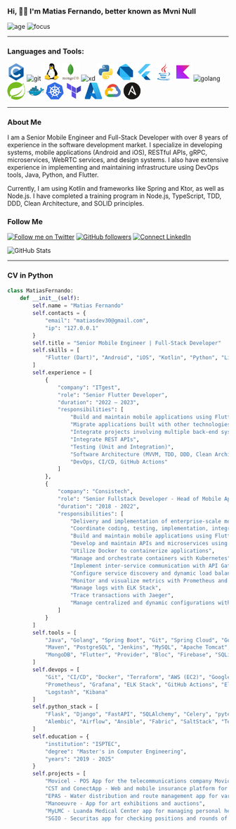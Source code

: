 ### Hi, 🏂🏾 I'm Matias Fernando, better known as Mvni Null

![age](https://img.shields.io/badge/age-24-red)
![focus](https://img.shields.io/badge/focus-IA-brightgreen)

---

### Languages and Tools:

<p align="left">
  <img src="https://raw.githubusercontent.com/devicons/devicon/master/icons/c/c-original.svg" alt="c" width="40" height="40"/> 
  <img src="https://git-scm.com/images/logos/downloads/Git-Icon-1788C.png" alt="git" width="40" height="40"/>
  <img src="https://raw.githubusercontent.com/devicons/devicon/master/icons/linux/linux-original.svg" alt="linux" width="40" height="40"/>
  <img src="https://raw.githubusercontent.com/devicons/devicon/master/icons/mongodb/mongodb-original-wordmark.svg" alt="mongodb" width="40" height="40"/>
  <img src="https://cdn.worldvectorlogo.com/logos/adobe-xd.svg" alt="xd" width="40" height="40"/>
  <img src="https://raw.githubusercontent.com/devicons/devicon/master/icons/python/python-original.svg" alt="python" width="40" height="40"/>
  <img src="https://raw.githubusercontent.com/github/explore/80688e429a7d4ef2fca1e82350fe8e3517d3494d/topics/dart/dart.png" alt="dart" width="40" height="40"/>
  <img src="https://raw.githubusercontent.com/github/explore/80688e429a7d4ef2fca1e82350fe8e3517d3494d/topics/flutter/flutter.png" alt="flutter" width="40" height="40"/>
  <img src="https://raw.githubusercontent.com/devicons/devicon/master/icons/java/java-original.svg" alt="java" width="40" height="40"/>
  <img src="https://raw.githubusercontent.com/devicons/devicon/master/icons/kotlin/kotlin-original.svg" alt="kotlin" width="40" height="40"/>
  <img src="https://raw.githubusercontent.com/devicons/devicon/master/icons/golang/golang-original.svg" alt="golang" width="40" height="40"/>
  <img src="https://raw.githubusercontent.com/devicons/devicon/master/icons/spring/spring-original.svg" alt="spring" width="40" height="40"/>
  <img src="https://raw.githubusercontent.com/devicons/devicon/master/icons/docker/docker-original.svg" alt="docker" width="40" height="40"/>
  <img src="https://raw.githubusercontent.com/devicons/devicon/master/icons/kubernetes/kubernetes-plain.svg" alt="kubernetes" width="40" height="40"/>
  <img src="https://raw.githubusercontent.com/devicons/devicon/master/icons/terraform/terraform-original.svg" alt="terraform" width="40" height="40"/>
  <img src="https://raw.githubusercontent.com/devicons/devicon/master/icons/azure/azure-original.svg" alt="azure" width="40" height="40"/>
  <img src="https://raw.githubusercontent.com/devicons/devicon/master/icons/googlecloud/googlecloud-original.svg" alt="googlecloud" width="40" height="40"/>
  <img src="https://raw.githubusercontent.com/devicons/devicon/master/icons/ansible/ansible-original.svg" alt="ansible" width="40" height="40"/>
</p>

---

### About Me

I am a Senior Mobile Engineer and Full-Stack Developer with over 8 years of experience in the software development market. I specialize in developing systems, mobile applications (Android and iOS), RESTful APIs, gRPC, microservices, WebRTC services, and design systems. I also have extensive experience in implementing and maintaining infrastructure using DevOps tools, Java, Python, and Flutter.

Currently, I am using Kotlin and frameworks like Spring and Ktor, as well as Node.js. I have completed a training program in Node.js, TypeScript, TDD, DDD, Clean Architecture, and SOLID principles.



### Follow Me

[![Follow me on Twitter](https://img.shields.io/twitter/follow/mvni_null?style=social)](https://twitter.com/mvni_null)
[![GitHub followers](https://img.shields.io/github/followers/matiasdev30?style=social)](https://github.com/matiasdev30)
[![Connect LinkedIn](https://img.shields.io/badge/LinkedIn-informational?style=social&logo=linkedin)](https://www.linkedin.com/in/iam-matiasdev30/)

![GitHub Stats](https://github-readme-stats.vercel.app/api?username=matiasdev30&hide_border=true&show_icons=true&include_all_commits=true&count_private=true&line_height=24&text_color=ffffff&icon_color=ffffff&bg_color=0D1117,0D1117,405de6&title_color=ffffff)

---

### CV in Python

```python
class MatiasFernando:
    def __init__(self):
        self.name = "Matias Fernando"
        self.contacts = {
            "email": "matiasdev30@gmail.com",
            "ip": "127.0.0.1"
        }
        self.title = "Senior Mobile Engineer | Full-Stack Developer"
        self.skills = [
            "Flutter (Dart)", "Android", "iOS", "Kotlin", "Python", "Linux", "MacOS", "DevOps", "Java"
        ]
        self.experience = [
            {
                "company": "ITgest",
                "role": "Senior Flutter Developer",
                "duration": "2022 – 2023",
                "responsibilities": [
                    "Build and maintain mobile applications using Flutter",
                    "Migrate applications built with other technologies to Flutter",
                    "Integrate projects involving multiple back-end systems",
                    "Integrate REST APIs",
                    "Testing (Unit and Integration)",
                    "Software Architecture (MVVM, TDD, DDD, Clean Architecture)",
                    "DevOps, CI/CD, GitHub Actions"
                ]
            },
            {
                "company": "Consistech",
                "role": "Senior Fullstack Developer - Head of Mobile Applications Department",
                "duration": "2018 - 2022",
                "responsibilities": [
                    "Delivery and implementation of enterprise-scale mobile projects",
                    "Coordinate coding, testing, implementation, integration, and documentation",
                    "Build and maintain mobile applications using Flutter, Kotlin",
                    "Develop and maintain APIs and microservices using Java Spring Boot, Python",
                    "Utilize Docker to containerize applications",
                    "Manage and orchestrate containers with Kubernetes",
                    "Implement inter-service communication with API Gateways (Kong) and asynchronous messaging (RabbitMQ)",
                    "Configure service discovery and dynamic load balancing with Consul and Eureka",
                    "Monitor and visualize metrics with Prometheus and Grafana",
                    "Manage logs with ELK Stack",
                    "Trace transactions with Jaeger",
                    "Manage centralized and dynamic configurations with Consul"
                ]
            }
        ]
        self.tools = [
            "Java", "Golang", "Spring Boot", "Git", "Spring Cloud", "Gor", "Hibernate", "Go Modules", 
            "Maven", "PostgreSQL", "Jenkins", "MySQL", "Apache Tomcat", "Redis", "Grafana", 
            "MongoDB", "Flutter", "Provider", "Bloc", "Firebase", "SQLite", "Dio", "GetX", "Signals"
        ]
        self.devops = [
            "Git", "CI/CD", "Docker", "Terraform", "AWS (EC2)", "Google Cloud", "Azure", 
            "Prometheus", "Grafana", "ELK Stack", "GitHub Actions", "Elasticsearch", 
            "Logstash", "Kibana"
        ]
        self.python_stack = [
            "Flask", "Django", "FastAPI", "SQLAlchemy", "Celery", "pytest", 
            "Alembic", "Airflow", "Ansible", "Fabric", "SaltStack", "Terraform"
        ]
        self.education = {
            "institution": "ISPTEC",
            "degree": "Master's in Computer Engineering",
            "years": "2019 - 2025"
        }
        self.projects = [
            "Movicel - POS App for the telecommunications company Movicel",
            "CST and ConectApp - Web and mobile insurance platform for Protteja Seguros",
            "EPAS - Water distribution and route management app for various provinces of Angola",
            "Manoeuvre - App for art exhibitions and auctions",
            "MyLMC - Luanda Medical Center app for managing personal health records",
            "SGIO - Securitas app for checking positions and rounds of security"
